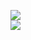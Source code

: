 [![](https://img.shields.io/badge/Made%20With-Github%20Spray-lightgrey.svg?style=for-the-badge&logo=github)](https://github.com/Annihil/github-spray#254)  
[![](https://i.imgur.com/2DrTn0Z.gif)](https://github.com/Annihil/github-spray)